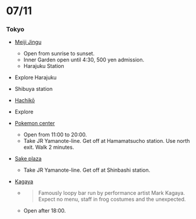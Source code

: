 # 07/11

### Tokyo

* [Meiji Jingu](https://github.com/ags/japan-trip-2013/issues/16)
  * Open from sunrise to sunset.
  * Inner Garden open until 4:30, 500 yen admission.
  * Harajuku Station

* Explore Harajuku

* Shibuya station

* [Hachikō](https://maps.google.com/maps?q=Hachik%C5%8D&ie=UTF-8&ei=iCxrUofYOMaiiAeb9oF4&ved=0CAoQ_AUoAg)

* Explore

* [Pokemon center](http://www.pokemon.co.jp/gp/pokecen/english/images/map_tokyo_e.pdf)
  * Open from 11:00 to 20:00.
  * Take JR Yamanote-line. Get off at Hamamatsucho station. Use north exit. Walk 2 minutes.

* [Sake plaza](https://maps.google.com/maps?q=1-1-21+Nishi-Shinbashi&ie=UTF-8&ei=PjdrUq64KoaOigLqmoGACA&ved=0CAoQ_AUoAg)
  * Take JR Yamanote-line. Get off at Shinbashi station.

* [Kagaya](https://maps.google.com/maps?q=Hanasada+Building+B1F,+2-15-12+Shinbashi&ie=UTF-8&ei=UjlrUte4J4bYigfz_IGwBA&ved=0CAoQ_AUoAg)
  * > Famously loopy bar run by performance artist Mark Kagaya. Expect no menu, staff in frog costumes and the unexpected.
  * Open after 18:00.

